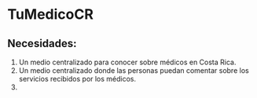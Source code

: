 # TuMedicoCR
## Necesidades: 
1. Un medio centralizado para conocer sobre médicos en Costa Rica.
1. Un medio centralizado donde las personas puedan comentar sobre los servicios recibidos por los médicos. 
1.

